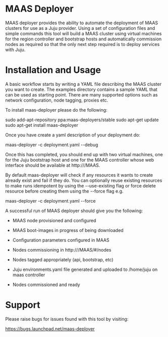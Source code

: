 # MAAS Deployer

MAAS deployer provides the ability to automate the deployment of MAAS clusters
for use as a Juju provider. Using a set of configuration files and simple
commands this tool will build a MAAS cluster using virtual machines for the
region controller and bootstrap hosts and automatically commission nodes as
required so that the only next step required is to deploy services with Juju.

# Installation and Usage

A basic workflow starts by writing a YAML file describing the MAAS cluster you
want to create. The examples directory contains a sample YAML that can be used
as starting point. There are many supported options such as network
configuration, node tagging, proxies etc.

To install maas-deployer please do the following:

  sudo add-apt-repository ppa:maas-deployers/stable
  sudo apt-get update
  sudo apt-get install maas-deployer

Once you have create a yaml description of your deployment do:

  maas-deployer -c deployment.yaml --debug

Once this has completed, you should end up with two virtual machines, one for
the Juju bootstrap host and one for the MAAS controller whose web interface
should be available at http://<maas-host>/MAAS.

By default maas-deployer will check if any resources it wants to create already
exist and fail if they do. You can optionally reuse existing resources to make
runs idempotent by using the --use-existing flag or force delete resource
before creating them using the --force flag e.g.

  maas-deployer -c deployment.yaml --force

A successful run of MAAS deployer should give you the following:

  - MAAS node provisioned and configured

  - MAAS boot-images in progress of being downloaded

  - Configuration parameters configured in MAAS

  - Nodes commissioning in http://<maas-host>/MAAS/#/nodes

  - Nodes tagged appropriately (api, bootstrap, etc)

  - Juju environments.yaml file generated and uploaded to
    /home/juju on maas controller

  - Nodes commissioned and ready

# Support

Please raise bugs for issues found with this tool by visiting:

  https://bugs.launchpad.net/maas-deployer

